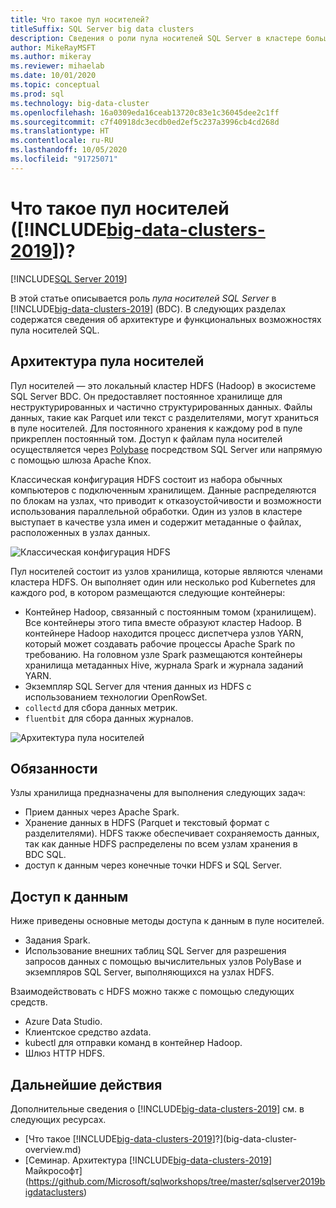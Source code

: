 ```yaml
---
title: Что такое пул носителей?
titleSuffix: SQL Server big data clusters
description: Сведения о роли пула носителей SQL Server в кластере больших данных SQL Server 2019, а также архитектуре и функциональных возможностях пула носителей SQL.
author: MikeRayMSFT
ms.author: mikeray
ms.reviewer: mihaelab
ms.date: 10/01/2020
ms.topic: conceptual
ms.prod: sql
ms.technology: big-data-cluster
ms.openlocfilehash: 16a0309eda16ceab13720c83e1c36045dee2c1ff
ms.sourcegitcommit: c7f40918dc3ecdb0ed2ef5c237a3996cb4cd268d
ms.translationtype: HT
ms.contentlocale: ru-RU
ms.lasthandoff: 10/05/2020
ms.locfileid: "91725071"
---
```

# <a name="what-is-the-storage-pool-big-data-clusters-2019"></a>Что такое пул носителей ([!INCLUDE[big-data-clusters-2019](../includes/ssbigdataclusters-ss-nover.md)])?

[!INCLUDE[SQL Server 2019](../includes/applies-to-version/sqlserver2019.md)]

В этой статье описывается роль *пула носителей SQL Server* в [!INCLUDE[big-data-clusters-2019](../includes/ssbigdataclusters-ver15.md)] (BDC). В следующих разделах содержатся сведения об архитектуре и функциональных возможностях пула носителей SQL.

## <a name="storage-pool-architecture"></a>Архитектура пула носителей

Пул носителей — это локальный кластер HDFS (Hadoop) в экосистеме SQL Server BDC. Он предоставляет постоянное хранилище для неструктурированных и частично структурированных данных. Файлы данных, такие как Parquet или текст с разделителями, могут храниться в пуле носителей. Для постоянного хранения к каждому pod в пуле прикреплен постоянный том. Доступ к файлам пула носителей осуществляется через [Polybase](../relational-databases/polybase/polybase-guide.md) посредством SQL Server или напрямую с помощью шлюза Apache Knox.

Классическая конфигурация HDFS состоит из набора обычных компьютеров с подключенным хранилищем. Данные распределяются по блокам на узлах, что приводит к отказоустойчивости и возможности использования параллельной обработки. Один из узлов в кластере выступает в качестве узла имен и содержит метаданные о файлах, расположенных в узлах данных.

![Классическая конфигурация HDFS](media/concept-storage-pool/classic-hdfs-setup.png)

Пул носителей состоит из узлов хранилища, которые являются членами кластера HDFS. Он выполняет один или несколько pod Kubernetes для каждого pod, в котором размещаются следующие контейнеры:

- Контейнер Hadoop, связанный с постоянным томом (хранилищем). Все контейнеры этого типа вместе образуют кластер Hadoop. В контейнере Hadoop находится процесс диспетчера узлов YARN, который может создавать рабочие процессы Apache Spark по требованию. На головном узле Spark размещаются контейнеры хранилища метаданных Hive, журнала Spark и журнала заданий YARN.
- Экземпляр SQL Server для чтения данных из HDFS с использованием технологии OpenRowSet.
- `collectd` для сбора данных метрик.
- `fluentbit` для сбора данных журналов.

![Архитектура пула носителей](media/concept-storage-pool/scale-big-data-on-demand.png)

## <a name="responsibilities"></a>Обязанности

Узлы хранилища предназначены для выполнения следующих задач:

- Прием данных через Apache Spark.
- Хранение данных в HDFS (Parquet и текстовый формат с разделителями). HDFS также обеспечивает сохраняемость данных, так как данные HDFS распределены по всем узлам хранения в BDC SQL.
- доступ к данным через конечные точки HDFS и SQL Server.

## <a name="accessing-data"></a>Доступ к данным

Ниже приведены основные методы доступа к данным в пуле носителей.

- Задания Spark.
- Использование внешних таблиц SQL Server для разрешения запросов данных с помощью вычислительных узлов PolyBase и экземпляров SQL Server, выполняющихся на узлах HDFS.

Взаимодействовать с HDFS можно также с помощью следующих средств.

- Azure Data Studio.
- Клиентское средство azdata.
- kubectl для отправки команд в контейнер Hadoop.
- Шлюз HTTP HDFS.

## <a name="next-steps"></a>Дальнейшие действия

Дополнительные сведения о [!INCLUDE[big-data-clusters-2019](../includes/ssbigdataclusters-ss-nover.md)] см. в следующих ресурсах.

- [Что такое [!INCLUDE[big-data-clusters-2019](../includes/ssbigdataclusters-ver15.md)]?](big-data-cluster-overview.md)
- [Семинар. Архитектура [!INCLUDE[big-data-clusters-2019](../includes/ssbigdataclusters-ss-nover.md)] Майкрософт](https://github.com/Microsoft/sqlworkshops/tree/master/sqlserver2019bigdataclusters)
